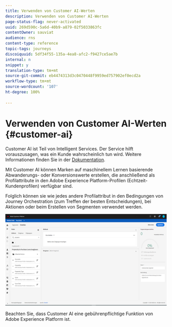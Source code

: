 ```yaml
---
title: Verwenden von Customer AI-Werten
description: Verwenden von Customer AI-Werten
page-status-flag: never-activated
uuid: 269d590c-5a6d-40b9-a879-02f5033863fc
contentOwner: sauviat
audience: rns
content-type: reference
topic-tags: journeys
discoiquuid: 5df34f55-135a-4ea8-afc2-f9427ce5ae7b
internal: n
snippet: y
translation-type: tm+mt
source-git-commit: eb4474313d3c0470448f9959ed757902ef0ecd2a
workflow-type: tm+mt
source-wordcount: '107'
ht-degree: 100%

---
```



# Verwenden von Customer AI-Werten {#customer-ai}

Customer AI ist Teil von Intelligent Services. Der Service hilft vorauszusagen, was ein Kunde wahrscheinlich tun wird. Weitere Informationen finden Sie in der [Dokumentation](https://docs.adobe.com/content/help/de-DE/experience-platform/intelligent-services/customer-ai/overview.html).

Mit Customer AI können Marken auf maschinellem Lernen basierende Abwanderungs- oder Konversionswerte erstellen, die anschließend als Profilattribute in den Adobe Experience Platform-Profilen (Echtzeit-Kundenprofilen) verfügbar sind.

Folglich können sie wie jedes andere Profilattribut in den Bedingungen von Journey Orchestration (zum Treffen der besten Entscheidungen), bei Aktionen oder beim Erstellen von Segmenten verwendet werden.

![](../assets/customer-ai.png)

Beachten Sie, dass Customer AI eine gebührenpflichtige Funktion von Adobe Experience Platform ist.


